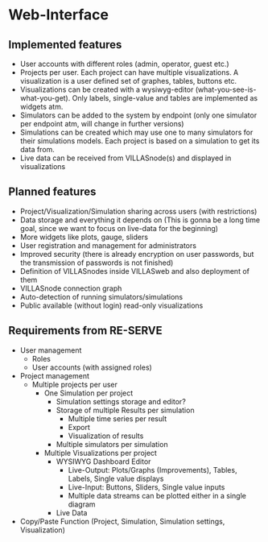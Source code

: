 # Web-Interface

## Implemented features
- User accounts with different roles (admin, operator, guest etc.)
- Projects per user. Each project can have multiple visualizations. A visualization is a user defined set of graphes, tables, buttons etc.
- Visualizations can be created with a wysiwyg-editor (what-you-see-is-what-you-get). Only labels, single-value and tables are implemented as widgets atm.
- Simulators can be added to the system by endpoint (only one simulator per endpoint atm, will change in further versions)
- Simulations can be created which may use one to many simulators for their simulations models. Each project is based on a simulation to get its data from.
- Live data can be received from VILLASnode(s) and displayed in visualizations

## Planned features
- Project/Visualization/Simulation sharing across users (with restrictions)
- Data storage and everything it depends on (This is gonna be a long time goal, since we want to focus on live-data for the beginning)
- More widgets like plots, gauge, sliders
- User registration and management for administrators
- Improved security (there is already encryption on user passwords, but the transmission of passwords is not finished)
- Definition of VILLASnodes inside VILLASweb and also deployment of them
- VILLASnode connection graph
- Auto-detection of running simulators/simulations
- Public available (without login) read-only visualizations

## Requirements from RE-SERVE
- User management
    - Roles
    - User accounts (with assigned roles)
- Project management
    - Multiple projects per user
        - One Simulation per project
            - Simulation settings storage and editor?
            - Storage of multiple Results per simulation
                - Multiple time series per result
                - Export
                - Visualization of results
            - Multiple simulators per simulation
        - Multiple Visualizations per project
            - WYSIWYG Dashboard Editor
                - Live-Output: Plots/Graphs (Improvements), Tables, Labels, Single value displays
                - Live-Input: Buttons, Sliders, Single value inputs
                - Multiple data streams can be plotted either in a single diagram
            - Live Data
- Copy/Paste Function (Project, Simulation, Simulation settings, Visualization)
